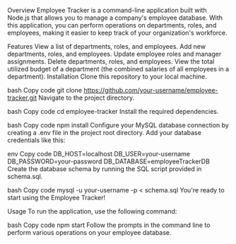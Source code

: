 Overview
Employee Tracker is a command-line application built with Node.js that allows you to manage a company's employee database. With this application, you can perform operations on departments, roles, and employees, making it easier to keep track of your organization's workforce.

Features
View a list of departments, roles, and employees.
Add new departments, roles, and employees.
Update employee roles and manager assignments.
Delete departments, roles, and employees.
View the total utilized budget of a department (the combined salaries of all employees in a department).
Installation
Clone this repository to your local machine.

bash
Copy code
git clone https://github.com/your-username/employee-tracker.git
Navigate to the project directory.

bash
Copy code
cd employee-tracker
Install the required dependencies.

bash
Copy code
npm install
Configure your MySQL database connection by creating a .env file in the project root directory. Add your database credentials like this:

env
Copy code
DB_HOST=localhost
DB_USER=your-username
DB_PASSWORD=your-password
DB_DATABASE=employeeTrackerDB
Create the database schema by running the SQL script provided in schema.sql.

bash
Copy code
mysql -u your-username -p < schema.sql
You're ready to start using the Employee Tracker!

Usage
To run the application, use the following command:

bash
Copy code
npm start
Follow the prompts in the command line to perform various operations on your employee database.
